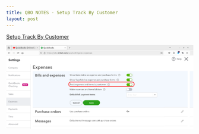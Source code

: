 ```yaml
---
title: QBO NOTES - Setup Track By Customer
layout: post
---
```



[Setup Track By Customer](https://youtu.be/aoWghI3kvpc?si=IZk_bwTR4bR47rH6&t=821)

![Set-up Exp Tracking](/assets/images/exp.track.by.customer.png)